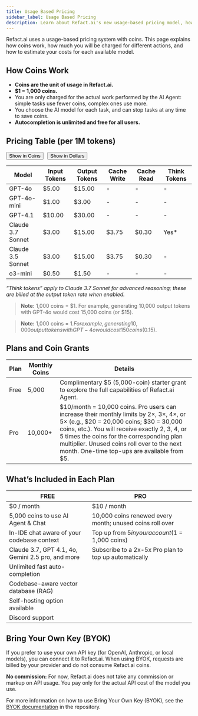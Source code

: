```yaml
---
title: Usage Based Pricing
sidebar_label: Usage Based Pricing
description: Learn about Refact.ai's new usage-based pricing model, how much you will be charged, and see a detailed per-model cost table.
---
```


Refact.ai uses a usage-based pricing system with coins. This page explains how coins work, how much you will be charged for different actions, and how to estimate your costs for each available model.

## How Coins Work

- **Coins are the unit of usage in Refact.ai.**
- **$1 = 1,000 coins.**
- You are only charged for the actual work performed by the AI Agent: simple tasks use fewer coins, complex ones use more.
- You choose the AI model for each task, and can stop tasks at any time to save coins.
- **Autocompletion is unlimited and free for all users.**

## Pricing Table (per 1M tokens)

<div id="pricing-toggle" style="margin-bottom: 1em;">
  <button id="show-coins" style="margin-right: 0.5em;">Show in Coins</button>
  <button id="show-dollars">Show in Dollars</button>
</div>

<table id="pricing-table">
  <thead>
    <tr>
      <th>Model</th>
      <th>Input Tokens</th>
      <th>Output Tokens</th>
      <th>Cache Write</th>
      <th>Cache Read</th>
      <th>Think Tokens</th>
    </tr>
  </thead>
  <tbody>
    <tr>
      <td>GPT-4o</td>
      <td data-coins="5000" data-dollars="5">$5.00</td>
      <td data-coins="15000" data-dollars="15">$15.00</td>
      <td>-</td>
      <td>-</td>
      <td>-</td>
    </tr>
    <tr>
      <td>GPT-4o-mini</td>
      <td data-coins="1000" data-dollars="1">$1.00</td>
      <td data-coins="3000" data-dollars="3">$3.00</td>
      <td>-</td>
      <td>-</td>
      <td>-</td>
    </tr>
    <tr>
      <td>GPT-4.1</td>
      <td data-coins="10000" data-dollars="10">$10.00</td>
      <td data-coins="30000" data-dollars="30">$30.00</td>
      <td>-</td>
      <td>-</td>
      <td>-</td>
    </tr>
    <tr>
      <td>Claude 3.7 Sonnet</td>
      <td data-coins="3000" data-dollars="3">$3.00</td>
      <td data-coins="15000" data-dollars="15">$15.00</td>
      <td data-coins="3750" data-dollars="3.75">$3.75</td>
      <td data-coins="300" data-dollars="0.30">$0.30</td>
      <td>Yes*</td>
    </tr>
    <tr>
      <td>Claude 3.5 Sonnet</td>
      <td data-coins="3000" data-dollars="3">$3.00</td>
      <td data-coins="15000" data-dollars="15">$15.00</td>
      <td data-coins="3750" data-dollars="3.75">$3.75</td>
      <td data-coins="300" data-dollars="0.30">$0.30</td>
      <td>-</td>
    </tr>
    <tr>
      <td>o3-mini</td>
      <td data-coins="500" data-dollars="0.50">$0.50</td>
      <td data-coins="1500" data-dollars="1.50">$1.50</td>
      <td>-</td>
      <td>-</td>
      <td>-</td>
    </tr>
  </tbody>
</table>

<script>
const showCoinsBtn = document.getElementById('show-coins');
const showDollarsBtn = document.getElementById('show-dollars');
const table = document.getElementById('pricing-table');
function setTable(mode) {
  for (const row of table.tBodies[0].rows) {
    for (const cell of row.cells) {
      if (cell.dataset.coins && cell.dataset.dollars) {
        cell.textContent = mode === 'coins'
          ? cell.dataset.coins + ' coins'
          : '$' + Number(cell.dataset.dollars).toFixed(2);
      }
    }
  }
}
showCoinsBtn.onclick = () => setTable('coins');
showDollarsBtn.onclick = () => setTable('dollars');
</script>

*“Think tokens” apply to Claude 3.7 Sonnet for advanced reasoning; these are billed at the output token rate when enabled.*

> **Note:** 1,000 coins = $1. For example, generating 10,000 output tokens with GPT-4o would cost 15,000 coins (or $15).

> **Note:** 1,000 coins = $1. For example, generating 10,000 output tokens with GPT-4o would cost 150 coins ($0.15).

## Plans and Coin Grants

| Plan           | Monthly Coins | Details |
|----------------|--------------|---------|
| Free           | 5,000        | Complimentary $5 (5,000-coin) starter grant to explore the full capabilities of Refact.ai Agent. |
| Pro            | 10,000+      | $10/month = 10,000 coins. Pro users can increase their monthly limits by 2×, 3×, 4×, or 5× (e.g., $20 = 20,000 coins; $30 = 30,000 coins, etc.). You will receive exactly 2, 3, 4, or 5 times the coins for the corresponding plan multiplier. Unused coins roll over to the next month. One-time top-ups are available from $5. |

## What’s Included in Each Plan

| FREE           | PRO |
|----------------|-----|
| $0 / month     | $10 / month |
| 5,000 coins to use AI Agent & Chat | 10,000 coins renewed every month; unused coins roll over |
| In-IDE chat aware of your codebase context | Top up from $5 in your account ($1 = 1,000 coins) |
| Claude 3.7, GPT 4.1, 4o, Gemini 2.5 pro, and more | Subscribe to a 2x-5x Pro plan to top up automatically |
| Unlimited fast auto-completion | |
| Codebase-aware vector database (RAG) | |
| Self-hosting option available | |
| Discord support | |

## Bring Your Own Key (BYOK)

If you prefer to use your own API key (for OpenAI, Anthropic, or local models), you can connect it to Refact.ai. When using BYOK, requests are billed by your provider and do not consume Refact.ai coins.

**No commission:** For now, Refact.ai does not take any commission or markup on API usage. You pay only for the actual API cost of the model you use.

For more information on how to use Bring Your Own Key (BYOK), see the [BYOK documentation](https://github.com/smallcloudai/refact/blob/main/docs/byok.md) in the repository.

